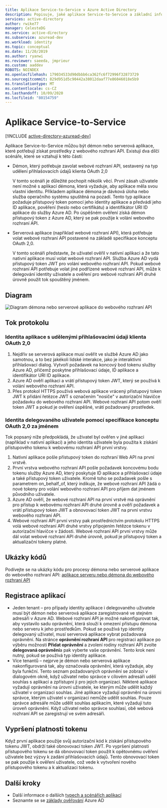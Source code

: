 ```yaml
---
title: Aplikace Service-to-Service v Azure Active Directory
description: Popisuje, jaké aplikace Service-to-Service a základní informace o toku, registraci a vypršení platnosti tokenu pro tento typ aplikace.
services: active-directory
author: rwike77
manager: CelesteDG
ms.service: active-directory
ms.subservice: azuread-dev
ms.workload: identity
ms.topic: conceptual
ms.date: 11/20/2019
ms.author: ryanwi
ms.reviewer: saeeda, jmprieur
ms.custom: aaddev
ROBOTS: NOINDEX
ms.openlocfilehash: 179034533d90dbbb6ca362fc6f72996f32873729
ms.sourcegitcommit: 829d951d5c90442a38012daaf77e86046018e5b9
ms.translationtype: MT
ms.contentlocale: cs-CZ
ms.lasthandoff: 10/09/2020
ms.locfileid: "80154759"
---
```

# <a name="service-to-service-apps"></a>Aplikace Service-to-Service

[!INCLUDE [active-directory-azuread-dev](../../../includes/active-directory-azuread-dev.md)]

Aplikace Service-to-Service můžou být démon nebo serverová aplikace, které potřebují získat prostředky z webového rozhraní API. Existují dva dílčí scénáře, které se vztahují k této části:

- Démon, který potřebuje zavolat webové rozhraní API, sestavený na typ udělení přihlašovacích údajů klienta OAuth 2,0

    V tomto scénáři je důležité pochopit několik věcí. První zásah uživatele není možné s aplikací démona, která vyžaduje, aby aplikace měla svou vlastní identitu. Příkladem aplikace démona je dávková úloha nebo služba operačního systému spuštěná na pozadí. Tento typ aplikace požaduje přístupový token pomocí jeho identity aplikace a předvádí jeho ID aplikace, pověření (heslo nebo certifikátu) a identifikátor URI ID aplikace do služby Azure AD. Po úspěšném ověření získá démon přístupový token z Azure AD, který se pak použije k volání webového rozhraní API.

- Serverová aplikace (například webové rozhraní API), která potřebuje volat webové rozhraní API postavené na základě specifikace konceptu OAuth 2,0.

    V tomto scénáři představte, že uživatel ověřil v nativní aplikaci a že tato nativní aplikace musí volat webové rozhraní API. Služba Azure AD vydá přístupový token JWT pro volání webového rozhraní API. Pokud webové rozhraní API potřebuje volat jiné podřízené webové rozhraní API, může k delegování identity uživatele a ověření pro webové rozhraní API druhé úrovně použít tok spouštěný jménem.

## <a name="diagram"></a>Diagram

![Diagram démona nebo serverové aplikace do webového rozhraní API](./media/authentication-scenarios/daemon-server-app-to-web-api.png)

## <a name="protocol-flow"></a>Tok protokolu

### <a name="application-identity-with-oauth-20-client-credentials-grant"></a>Identita aplikace s udělenými přihlašovacími údaji klienta OAuth 2,0

1. Nejdřív se serverová aplikace musí ověřit ve službě Azure AD jako samotnou, a to bez jakékoli lidské interakce, jako je interaktivní přihlašovací dialog. Vytvoří požadavek na koncový bod tokenu služby Azure AD, přičemž poskytne přihlašovací údaje, ID aplikace a identifikátor URI ID aplikace.
1. Azure AD ověří aplikaci a vrátí přístupový token JWT, který se používá k volání webového rozhraní API.
1. Přes protokol HTTPS používá webová aplikace vrácený přístupový token JWT k přidání řetězce JWT s označením "nosiče" v autorizační hlavičce požadavku do webového rozhraní API. Webové rozhraní API potom ověří token JWT a pokud je ověření úspěšné, vrátí požadovaný prostředek.

### <a name="delegated-user-identity-with-oauth-20-on-behalf-of-draft-specification"></a>Identita delegovaného uživatele pomocí specifikace konceptu OAuth 2,0 za jménem

Tok popsaný níže předpokládá, že uživatel byl ověřen v jiné aplikaci (například v nativní aplikaci) a jeho identita uživatele byla použita k získání přístupového tokenu k webovému rozhraní API první vrstvy.

1. Nativní aplikace pošle přístupový token do rozhraní Web API na první vrstvě.
1. První vrstva webového rozhraní API pošle požadavek koncovému bodu tokenu služby Azure AD, který poskytuje ID aplikace a přihlašovací údaje a také přístupový token uživatele. Kromě toho se požadavek pošle s parametrem on_behalf_of, který indikuje, že webové rozhraní API žádá o nové tokeny pro volání webového rozhraní API pro příjem dat jménem původního uživatele.
1. Azure AD ověří, že webové rozhraní API na první vrstvě má oprávnění pro přístup k webovému rozhraní API druhé úrovně a ověří požadavek a vrátí přístupový token JWT a obnovovací token JWT na první vrstvu webového rozhraní API.
1. Webové rozhraní API první vrstvy pak prostřednictvím protokolu HTTPS volá webové rozhraní API druhé vrstvy připojením řetězce tokenu v autorizační hlavičce v žádosti. Webové rozhraní API první vrstvy může dál volat webové rozhraní API druhé úrovně, pokud je přístupový token a aktualizační tokeny platné.

## <a name="code-samples"></a>Ukázky kódů

Podívejte se na ukázky kódu pro procesy démona nebo serverové aplikace do webového rozhraní API: [aplikace serveru nebo démona do webového rozhraní API](sample-v1-code.md#daemon-applications-accessing-web-apis-with-the-applications-identity)

## <a name="app-registration"></a>Registrace aplikací

* Jeden tenant – pro případy identity aplikace i delegovaného uživatele musí být démon nebo serverová aplikace zaregistrované ve stejném adresáři v Azure AD. Webové rozhraní API je možné nakonfigurovat tak, aby vystavilo sadu oprávnění, která slouží k omezení přístupu démona nebo serveru k jeho prostředkům. Pokud se používá typ identity delegovaný uživatel, musí serverová aplikace vybrat požadovaná oprávnění. Na stránce **oprávnění rozhraní API** pro registraci aplikace po výběru možnosti **Přidat oprávnění** a zvolení rodiny rozhraní API zvolte **delegovaná oprávnění**a pak vyberte vaše oprávnění. Tento krok není nutný, pokud se používá typ identity aplikace.
* Více tenantů – nejprve je démon nebo serverová aplikace nakonfigurovaná tak, aby označovala oprávnění, která vyžaduje, aby byla funkční. Tento seznam požadovaných oprávnění se zobrazí v dialogovém okně, když uživatel nebo správce v cílovém adresáři udělí souhlas s aplikací a zpřístupní ji pro jejich organizaci. Některé aplikace vyžadují oprávnění na úrovni uživatele, ke kterým může udělit každý uživatel v organizaci souhlas. Jiné aplikace vyžadují oprávnění na úrovni správce, kterým uživatel v organizaci nemůže udělit souhlas. Pouze správce adresáře může udělit souhlas aplikacím, které vyžadují tuto úroveň oprávnění. Když uživatel nebo správce souhlasí, obě webová rozhraní API se zaregistrují ve svém adresáři.

## <a name="token-expiration"></a>Vypršení platnosti tokenu

Když první aplikace použije svůj autorizační kód k získání přístupového tokenu JWT, obdrží také obnovovací token JWT. Po vypršení platnosti přístupového tokenu se dá obnovovací token použít k opětovnému ověření uživatele bez výzvy k zadání přihlašovacích údajů. Tento obnovovací token se pak použije k ověření uživatele, což vede k vytvoření nového přístupového tokenu a k aktualizaci tokenu.

## <a name="next-steps"></a>Další kroky

- Další informace o dalších [typech a scénářích aplikací](app-types.md)
- Seznamte se se [základy ověřování](v1-authentication-scenarios.md) Azure AD
